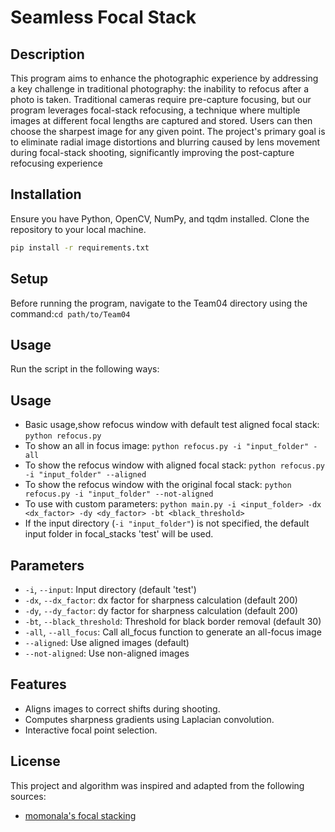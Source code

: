 # Seamless Focal Stack

## Description
This program aims to enhance the photographic experience by addressing a key challenge in traditional photography: the inability to refocus after a photo is taken. Traditional cameras require pre-capture focusing, but our program leverages focal-stack refocusing, a technique where multiple images at different focal lengths are captured and stored. Users can then choose the sharpest image for any given point. The project's primary goal is to eliminate radial image distortions and blurring caused by lens movement during focal-stack shooting, significantly improving the post-capture refocusing experience

## Installation
Ensure you have Python, OpenCV, NumPy, and tqdm installed. Clone the repository to your local machine.
```bash
pip install -r requirements.txt
```
## Setup
Before running the program, navigate to the Team04 directory using the command:`cd path/to/Team04`

## Usage
Run the script in the following ways:


## Usage
- Basic usage,show refocus window with default test aligned focal stack: `python refocus.py`
- To show an all in focus image: `python refocus.py -i "input_folder" -all`
- To show the refocus window with aligned focal stack: `python refocus.py -i "input_folder" --aligned`
- To show the refocus window with the original focal stack: `python refocus.py -i "input_folder" --not-aligned`
- To use with custom parameters: `python main.py -i <input_folder> -dx <dx_factor> -dy <dy_factor> -bt <black_threshold>`
- If the input directory (`-i "input_folder"`) is not specified, the default input folder in focal_stacks 'test' will be used.

## Parameters
- `-i`, `--input`: Input directory (default 'test')
- `-dx`, `--dx_factor`: dx factor for sharpness calculation (default 200)
- `-dy`, `--dy_factor`: dy factor for sharpness calculation (default 200)
- `-bt`, `--black_threshold`: Threshold for black border removal (default 30)
- `-all`, `--all_focus`: Call all_focus function to generate an all-focus image
- `--aligned`: Use aligned images (default)
- `--not-aligned`: Use non-aligned images

## Features
- Aligns images to correct shifts during shooting.
- Computes sharpness gradients using Laplacian convolution.
- Interactive focal point selection.

## License
This project and algorithm was inspired and adapted from the following sources:
- [momonala's focal stacking](https://github.com/momonala/focus-stack/tree/master)

